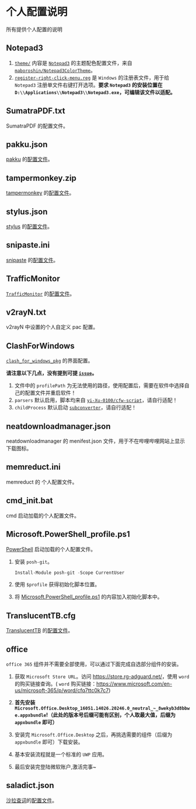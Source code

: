 # 个人配置说明

所有提供个人配置的说明

## Notepad3

1. [`theme/`](https://github.com/yi-Xu-0100/Application-Lists/tree/main/config/Notepad3) 内容是 [`Notepad3`](https://github.com/rizonesoft/Notepad3) 的主题配色配置文件，来自[`maboroshin/Notepad3ColorTheme`](https://github.com/maboroshin/Notepad3ColorTheme)。
2. [`register-right-click-menu.reg`](https://github.com/yi-Xu-0100/Application-Lists/blob/main/config/Notepad3/register-right-click-menu.reg) 是 `Windows` 的注册表文件，用于给 `Notepad3` 注册单文件右键打开选项。**要求 `Notepad3` 的安装位置在 `D:\\Applications\\Notepad3\\Notepad3.exe`，可编辑该文件以适配。**

## SumatraPDF.txt

SumatraPDF 的配置文件。

## pakku.json

[pakku](https://s.xmcp.ml/pakkujs/) 的[配置文件](https://github.com/yi-Xu-0100/Application-Lists/blob/main/config/pakku.json)。

## tampermonkey.zip

[tampermonkey](https://www.tampermonkey.net/?ext=dhdg&browser=chrome) 的[配置文件](https://github.com/yi-Xu-0100/Application-Lists/blob/main/config/tampermonkey.zip)。

## stylus.json

[stylus](https://add0n.com/stylus.html) 的[配置文件](https://github.com/yi-Xu-0100/Application-Lists/blob/main/config/stylus.json)。

## snipaste.ini

[snipaste](https://zh.snipaste.com/) 的[配置文件](https://github.com/yi-Xu-0100/Application-Lists/blob/main/config/snipaste.ini)。

## TrafficMonitor

[`TrafficMonitor`](https://github.com/zhongyang219/TrafficMonitor) 的[配置文件](https://github.com/yi-Xu-0100/Application-Lists/tree/main/config/TrafficMonitor)。

## v2rayN.txt

v2rayN 中设置的个人自定义 pac 配置。

## ClashForWindows

[`clash_for_windows_pkg`](https://github.com/Fndroid/clash_for_windows_pkg) 的界面配置。

**请注意以下几点，没有提到可提 [`issue`](https://github.com/yi-Xu-0100/Application-Lists/issues)。**

1. 文件中的 `profilePath` 为无法使用的路径，使用配置后，需要在软件中选择自己的配置文件并重启软件！
2. `parsers` 默认启用，脚本均来自 [`yi-Xu-0100/cfw-script`](https://github.com/yi-Xu-0100/cfw-scripts)，请自行适配！
3. `childProcess` 默认启动 [`subconverter`](https://github.com/tindy2013/subconverter)，请自行适配！

## neatdownloadmanager.json

neatdownloadmanager 的 menifest.json 文件，用于不在哔哩哔哩网站上显示下载图标。

## memreduct.ini

memreduct 的 个人配置文件。

## cmd_init.bat

cmd 启动加载的个人配置文件。

## Microsoft.PowerShell_profile.ps1

[PowerShell](https://docs.microsoft.com/en-us/powershell/) 启动加载的个人配置文件。

1. 安装 `posh-git`。

   ```powershell
   Install-Module posh-git -Scope CurrentUser
   ```

2. 使用 `$profile` 获得初始化脚本位置。
3. 将 [Microsoft.PowerShell_profile.ps1](https://github.com/yi-Xu-0100/Application-Lists/blob/main/config/Microsoft.PowerShell_profile.ps1) 的内容加入初始化脚本中。

## TranslucentTB.cfg

[TranslucentTB](https://github.com/TranslucentTB/TranslucentTB) 的[配置文件](https://github.com/yi-Xu-0100/Application-Lists/blob/main/config/translucenttb.cfg)。

## office

`office 365` 组件并不需要全部使用，可以通过下面完成自选部分组件的安装。

1. 获取 `Microsoft Store URL`。访问 <https://store.rg-adguard.net/>，使用 `word` 的购买链接查询。( `word` 购买链接：<https://www.microsoft.com/en-us/microsoft-365/p/word/cfq7ttc0k7c7>)

2. **首先安装 `Microsoft.Office.Desktop_16051.14026.20246.0_neutral_~_8wekyb3d8bbwe.appxbundle`!（此处的版本号后缀可能有区别，个人取最大值，后缀为 `appxbundle` 即可）**

3. 安装完 `Microsoft.Office.Desktop` 之后，再挑选需要的组件（后缀为 `appxbundle` 即可）下载安装。

4. 基本安装流程就是一个标准的 `UWP` 应用。

5. 最后安装完登陆微软账户,激活完事~

## saladict.json

[沙拉查词](https://saladict.crimx.com/)的[配置文件](https://github.com/yi-Xu-0100/Application-Lists/blob/main/config/saladict.json)。
